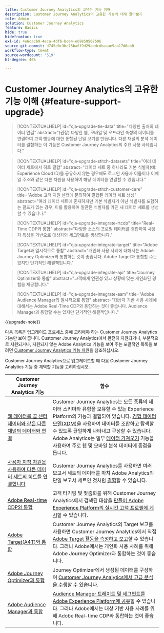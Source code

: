 ```yaml
---
title: Customer Journey Analytics의 고유한 기능 이해
description: Customer Journey Analytics의 고유한 기능에 대해 알아보기
role: Admin
solution: Customer Journey Analytics
feature: Basics
hide: true
hidefromtoc: true
exl-id: 4e6cacb9-4eca-4dfb-bce4-e69850507596
source-git-commit: d745e0c3bc75ba6f9d29aedcdbaaae9aa17d6ab8
workflow-type: tm+mt
source-wordcount: '519'
ht-degree: 46%

---
```


# Customer Journey Analytics의 고유한 기능 이해 {#feature-support-upgrade}

<!-- markdownlint-disable MD034 -->

>[!CONTEXTUALHELP]
>id="cja-upgrade-tie-data"
>title="다양한 출처의 데이터 연결"
>abstract="(권장) 다양한 웹, 모바일 및 오프라인 속성의 데이터를 연결하여 고객 행동에 대한 통합된 단일 보기를 만듭니다. 다른 채널의 분석 데이터를 결합하는 이 기능은 Customer Journey Analytics의 주요 사용 사례입니다."

<!-- markdownlint-enable MD034 -->

<!-- markdownlint-disable MD034 -->

>[!CONTEXTUALHELP]
>id="cja-upgrade-stitch-datasets"
>title="여러 데이터 세트에서 히트 결합"
>abstract="데이터 세트 중 하나라도 기본 식별자(예: Experience Cloud ID)를 공유하지 않는 경우에도 로그인 사용자 이름이나 이메일 주소와 같은 다른 차원을 사용하여 해당 데이터를 연결할 수 있습니다."

<!-- markdownlint-enable MD034 -->

<!-- markdownlint-disable MD034 -->

>[!CONTEXTUALHELP]
>id="cja-upgrade-stitch-customer-care"
>title="Adobe 고객 지원 센터에 문의하여 결합된 데이터 세트 생성"
>abstract="여러 데이터 세트에 존재하지만 기본 식별자가 아닌 식별자를 포함하는 필드가 있는 경우, 이를 활용하여 일관된 식별자를 가진 새 데이터 세트를 생성할 수 있습니다."

<!-- markdownlint-enable MD034 -->

<!-- markdownlint-disable MD034 -->

>[!CONTEXTUALHELP]
>id="cja-upgrade-integrate-rtcdp"
>title="Real-Time CDP와 통합"
>abstract="다양한 소스의 프로필 데이터를 결합하여 사용자 특성을 기반으로 대상자와 세그먼트를 생성합니다."

<!-- markdownlint-enable MD034 -->

<!-- markdownlint-disable MD034 -->

>[!CONTEXTUALHELP]
>id="cja-upgrade-integrate-target"
>title="Adobe Target과 일시적으로 통합"
>abstract="개인화 사용 사례에 대해서는 Adobe Journey Optimizer와 통합하는 것이 좋습니다. Adobe Target과 통합할 수는 있지만 단기적인 해결책입니다."

<!-- markdownlint-enable MD034 -->

<!-- markdownlint-disable MD034 -->

>[!CONTEXTUALHELP]
>id="cja-upgrade-integrate-ajo"
>title="Journey Optimizer와 통합"
>abstract="고객에게 연관성 있고 상황에 맞는 개인화된 경험을 제공합니다."

<!-- markdownlint-enable MD034 -->

<!-- markdownlint-disable MD034 -->

>[!CONTEXTUALHELP]
>id="cja-upgrade-integrate-aam"
>title="Adobe Audience Manager와 일시적으로 통합"
>abstract="대상자 기반 사용 사례에 대해서는 Adobe Real-Time CDP와 통합하는 것이 좋습니다. Audience Manager과 통합할 수는 있지만 단기적인 해결책입니다."

<!-- markdownlint-enable MD034 -->

{{upgrade-note}}

다음 목록은 업그레이드 프로세스 중에 고려해야 하는 Customer Journey Analytics 기능만 보여 줍니다. Customer Journey Analytics에서 완전히 지원되거나, 부분적으로 지원되거나, 지원되지 않는 Adobe Analytics 기능을 보여 주는 포괄적인 목록을 보려면 [Customer Journey Analytics 기능 지원](/help/getting-started/aa-vs-cja/cja-aa.md)을 참조하십시오.

Customer Journey Analytics으로 업그레이드할 때 다음 Customer Journey Analytics 기능 중 채택할 기능을 고려하십시오.

| Customer Journey Analytics 기능 | 함수 |
|---------|----------|
| [웹 데이터를 콜 센터 데이터와 같은 다른 채널의 데이터와 연결](https://experienceleague.adobe.com/en/docs/analytics-platform/using/cja-usecases/cross-channel/cross-channel) | Customer Journey Analytics는 모든 종류의 데이터 스키마와 유형을 보유할 수 있는 Experience Platform의 기능과 결합되어 있습니다. [경험 데이터 모델(XDM)](https://experienceleague.adobe.com/docs/experience-platform/xdm/home.html)을 사용하여 데이터를 조합하고 탐색할 수 있도록 균일하게 나타내고 구성할 수 있습니다. Adobe Analytics는 일부 [데이터 가져오기](https://experienceleague.adobe.com/docs/analytics/import/home.html) 기능을 사용하여 주로 웹 및 모바일 분석 데이터에 중점을 둡니다. |
| [사용자 지정 차원을 사용하여 다른 데이터 세트의 히트를 연결합니다](https://experienceleague.adobe.com/en/docs/analytics-platform/using/stitching/overview) | Customer Journey Analytics를 사용하면 여러 보고서 세트의 데이터를 마치 Adobe Analytics의 단일 보고서 세트인 것처럼 [결합](/help/connections/combined-dataset.md)할 수 있습니다. |
| [Adobe Real-time CDP와 통합](/help/components/audiences/audiences-overview.md) | 고객 타기팅 및 맞춤화를 위해 Customer Journey Analytics에서 검색된 대상을 [만들어 Adobe Experience Platform의 실시간 고객 프로필에 게시](/help/components/audiences/audiences-overview.md)할 수 있습니다. |
| [Adobe Target(A4T)와 통합](/help/integrations/at.md) | Customer Journey Analytics의 Target 보고를 사용하면 Customer Journey Analytics에서 직접 [Adobe Target 활동을 측정하고 보고](/help/integrations/at.md)할 수 있습니다. 그러나 Adobe에서는 개인화 사용 사례를 위해 Adobe Journey Optimizer과 통합하는 것이 좋습니다. |
| [Adobe Journey Optimizer과 통합](/help/integrations/ajo.md) | Journey Optimizer에서 생성된 데이터를 구성하여 [Customer Journey Analytics에서 고급 분석을 수행](/help/integrations/ajo.md)할 수 있습니다. |
| [Adobe Audience Manager과 통합](https://experienceleague.adobe.com/en/docs/audience-manager/user-guide/implementation-integration-guides/integration-experience-platform/aam-aep-audience-sharing) | [Audience Manager 트레이트 및 세그먼트를 Adobe Experience Platform에 공유](https://experienceleague.adobe.com/en/docs/audience-manager/user-guide/implementation-integration-guides/integration-experience-platform/aam-aep-audience-sharing)할 수 있습니다. 그러나 Adobe에서는 대상 기반 사용 사례를 위해 Adobe Real-time CDP와 통합하는 것이 좋습니다. |
